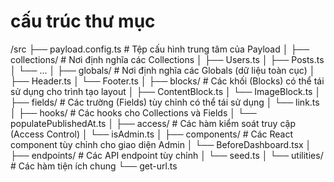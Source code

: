# cấu trúc thư mục 
/src
├── payload.config.ts  # Tệp cấu hình trung tâm của Payload
│
├── collections/       # Nơi định nghĩa các Collections
│   ├── Users.ts
│   ├── Posts.ts
│   └── ...
│
├── globals/           # Nơi định nghĩa các Globals (dữ liệu toàn cục)
│   ├── Header.ts
│   └── Footer.ts
│
├── blocks/            # Các khối (Blocks) có thể tái sử dụng cho trình tạo layout
│   ├── ContentBlock.ts
│   └── ImageBlock.ts
│
├── fields/            # Các trường (Fields) tùy chỉnh có thể tái sử dụng
│   └── link.ts
│
├── hooks/             # Các hooks cho Collections và Fields
│   └── populatePublishedAt.ts
│
├── access/            # Các hàm kiểm soát truy cập (Access Control)
│   └── isAdmin.ts
│
├── components/        # Các React component tùy chỉnh cho giao diện Admin
│   └── BeforeDashboard.tsx
│
├── endpoints/         # Các API endpoint tùy chỉnh
│   └── seed.ts
│
└── utilities/         # Các hàm tiện ích chung
    └── get-url.ts